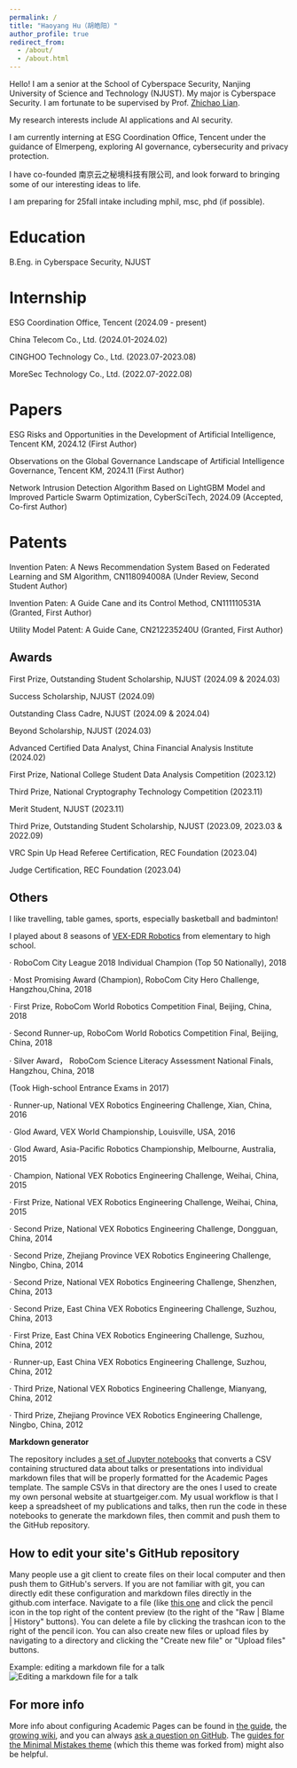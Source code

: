 ```yaml
---
permalink: /
title: "Haoyang Hu（胡皓阳）"
author_profile: true
redirect_from: 
  - /about/
  - /about.html
---
```


Hello! I am a senior at the School of Cyberspace Security, Nanjing University of Science and Technology (NJUST). My major is Cyberspace Security. I am fortunate to be supervised by Prof. [Zhichao Lian](https://gsmis.njust.edu.cn/open/TutorInfo.aspx?dsbh=6CZPjzcQhmzsS-IjPww!Hw==&yxsh=4iVdgPyuKTE=&zydm=QP9JvMVDx3k=). 

My research interests include AI applications and AI security.

I am currently interning at ESG Coordination Office, Tencent under the guidance of Elmerpeng, exploring AI governance, cybersecurity and privacy protection.

I have co-founded 南京云之秘境科技有限公司, and look forward to bringing some of our interesting ideas to life.

I am preparing for 25fall intake including mphil, msc, phd (if possible).

Education
======
B.Eng. in Cyberspace Security, NJUST

Internship
======
ESG Coordination Office, Tencent (2024.09 - present)

China Telecom Co., Ltd. (2024.01-2024.02)

CINGHOO Technology Co., Ltd. (2023.07-2023.08)

MoreSec Technology Co., Ltd. (2022.07-2022.08)

Papers
======
ESG Risks and Opportunities in the Development of Artificial Intelligence, Tencent KM, 2024.12 (First Author)

Observations on the Global Governance Landscape of Artificial Intelligence Governance, Tencent KM, 2024.11 (First Author)

Network Intrusion Detection Algorithm Based on LightGBM Model and Improved Particle Swarm Optimization, CyberSciTech, 2024.09 (Accepted, Co-first Author)

Patents
======
Invention Paten: A News Recommendation System Based on Federated Learning and SM Algorithm, CN118094008A (Under Review, Second Student Author)

Invention Paten: A Guide Cane and its Control Method, CN111110531A (Granted, First Author)

Utility Model Patent: A Guide Cane, CN212235240U (Granted, First Author)

Awards
------
First Prize, Outstanding Student Scholarship, NJUST (2024.09 & 2024.03)

Success Scholarship, NJUST (2024.09)

Outstanding Class Cadre, NJUST (2024.09 & 2024.04)

Beyond Scholarship, NJUST (2024.03)

Advanced Certified Data Analyst, China Financial Analysis Institute (2024.02)

First Prize, National College Student Data Analysis Competition (2023.12)

Third Prize, National Cryptography Technology Competition (2023.11)

Merit Student, NJUST (2023.11)

Third Prize, Outstanding Student Scholarship, NJUST (2023.09, 2023.03 & 2022.09)

VRC Spin Up Head Referee Certification, REC Foundation (2023.04)

Judge Certification, REC Foundation (2023.04)

Others
------
I like travelling, table games, sports, especially basketball and badminton!

I played about 8 seasons of [VEX-EDR Robotics](https://en.wikipedia.org/wiki/VEX_Robotics) from elementary to high school.

· RoboCom City League 2018 Individual Champion (Top 50 Nationally), 2018

· Most Promising Award (Champion), RoboCom City Hero Challenge, Hangzhou,China, 2018

· First Prize, RoboCom World Robotics Competition Final, Beijing, China, 2018

· Second Runner-up, RoboCom World Robotics Competition Final, Beijing, China, 2018

· Silver Award， RoboCom Science Literacy Assessment National Finals, Hangzhou, China, 2018

(Took High-school Entrance Exams in 2017)

· Runner-up, National VEX Robotics Engineering Challenge, Xian, China, 2016

· Glod Award, VEX World Championship, Louisville, USA, 2016

· Glod Award, Asia-Pacific Robotics Championship, Melbourne, Australia, 2015

· Champion, National VEX Robotics Engineering Challenge, Weihai, China, 2015

· First Prize, National VEX Robotics Engineering Challenge, Weihai, China, 2015

· Second Prize, National VEX Robotics Engineering Challenge, Dongguan, China, 2014

· Second Prize, Zhejiang Province VEX Robotics Engineering Challenge, Ningbo, China, 2014

· Second Prize, National VEX Robotics Engineering Challenge, Shenzhen, China, 2013

· Second Prize, East China VEX Robotics Engineering Challenge, Suzhou, China, 2013

· First Prize, East China VEX Robotics Engineering Challenge, Suzhou, China, 2012

· Runner-up, East China VEX Robotics Engineering Challenge, Suzhou, China, 2012

· Third Prize, National VEX Robotics Engineering Challenge, Mianyang, China, 2012

· Third Prize, Zhejiang Province VEX Robotics Engineering Challenge, Ningbo, China, 2012

**Markdown generator**

The repository includes [a set of Jupyter notebooks](https://github.com/academicpages/academicpages.github.io/tree/master/markdown_generator
) that converts a CSV containing structured data about talks or presentations into individual markdown files that will be properly formatted for the Academic Pages template. The sample CSVs in that directory are the ones I used to create my own personal website at stuartgeiger.com. My usual workflow is that I keep a spreadsheet of my publications and talks, then run the code in these notebooks to generate the markdown files, then commit and push them to the GitHub repository.

How to edit your site's GitHub repository
------
Many people use a git client to create files on their local computer and then push them to GitHub's servers. If you are not familiar with git, you can directly edit these configuration and markdown files directly in the github.com interface. Navigate to a file (like [this one](https://github.com/academicpages/academicpages.github.io/blob/master/_talks/2012-03-01-talk-1.md) and click the pencil icon in the top right of the content preview (to the right of the "Raw | Blame | History" buttons). You can delete a file by clicking the trashcan icon to the right of the pencil icon. You can also create new files or upload files by navigating to a directory and clicking the "Create new file" or "Upload files" buttons. 

Example: editing a markdown file for a talk
![Editing a markdown file for a talk](/images/editing-talk.png)

For more info
------
More info about configuring Academic Pages can be found in [the guide](https://academicpages.github.io/markdown/), the [growing wiki](https://github.com/academicpages/academicpages.github.io/wiki), and you can always [ask a question on GitHub](https://github.com/academicpages/academicpages.github.io/discussions). The [guides for the Minimal Mistakes theme](https://mmistakes.github.io/minimal-mistakes/docs/configuration/) (which this theme was forked from) might also be helpful.

